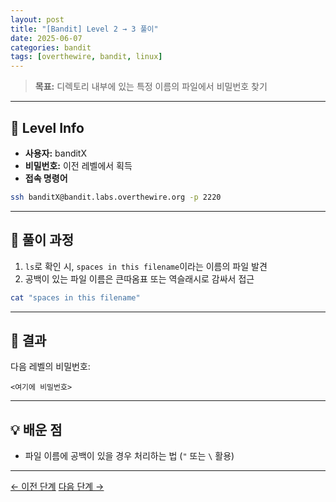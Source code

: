 ```yaml
---
layout: post
title: "[Bandit] Level 2 → 3 풀이"
date: 2025-06-07
categories: bandit
tags: [overthewire, bandit, linux]
---
```


> **목표:** 디렉토리 내부에 있는 특정 이름의 파일에서 비밀번호 찾기

---

## 🔐 Level Info

- **사용자:** banditX
- **비밀번호:** 이전 레벨에서 획득
- **접속 명령어**
```bash
ssh banditX@bandit.labs.overthewire.org -p 2220
```

---

## 🧪 풀이 과정

1. `ls`로 확인 시, `spaces in this filename`이라는 이름의 파일 발견
2. 공백이 있는 파일 이름은 큰따옴표 또는 역슬래시로 감싸서 접근

```bash
cat "spaces in this filename"
```


---

## 🎯 결과

다음 레벨의 비밀번호:
```
<여기에 비밀번호>
```

---

## 💡 배운 점

- 파일 이름에 공백이 있을 경우 처리하는 법 (`"` 또는 `\` 활용)

---
[← 이전 단계](/2025/06/07/bandit-level1-2.html)
[다음 단계 →](/2025/06/07/bandit-level3-4.html)
